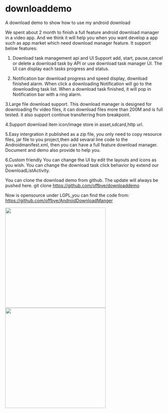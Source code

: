 downloaddemo
============

A download demo to show how to use my android download 

We spent about 2 month to finish a full feature android  download manager in a video app. 
And we think it will help you when you want develop a app such as app market which need download manager feature. It support below features:

1. Download task management api and UI
Support add, start, pause,cancel or delete a download task by API or use download task manager UI. The UI can display each tasks progress and status.

2. Notification bar download progress and speed display, download finished alarm.
When click a downloading Notification will go to the  downloading task list. When a download task finished, it will pop in Notification bar with a ring alarm.

3.Large file download support. 
This download manager is designed for downloading flv video files, it can download files more than 200M and is full tested.
it also support continue transferring from breakpoint.

4.Support download item icon/image store in asset,sdcard,http url.

5.Easy intergration
it published as a zip file, you only need to copy resource files, jar file to you project,then add sevaral line code to the Androidmanifest.xml, then you can have a full feature download manager. Document and demo also provide to help you.

6.Custom friendly
You can change the UI by edit the layouts and icons as you wish.
You can change the download task click behavior by extend our DownloadListActivity.


You can clone the download demo from github. The update will always be pushed here.
git clone  https://github.com/offbye/downloaddemo

Now is opensource under LGPL,you can find the code from:
https://github.com/offbye/AndroidDownloadManger

<img src="http://img.my.csdn.net/uploads/201211/21/1353505828_7068.jpg" alt="" width="320" style="border: none;"/>
<img src="http://img.my.csdn.net/uploads/201211/21/1353505882_8971.jpg" alt="" width="320" style="border: none;"/>
